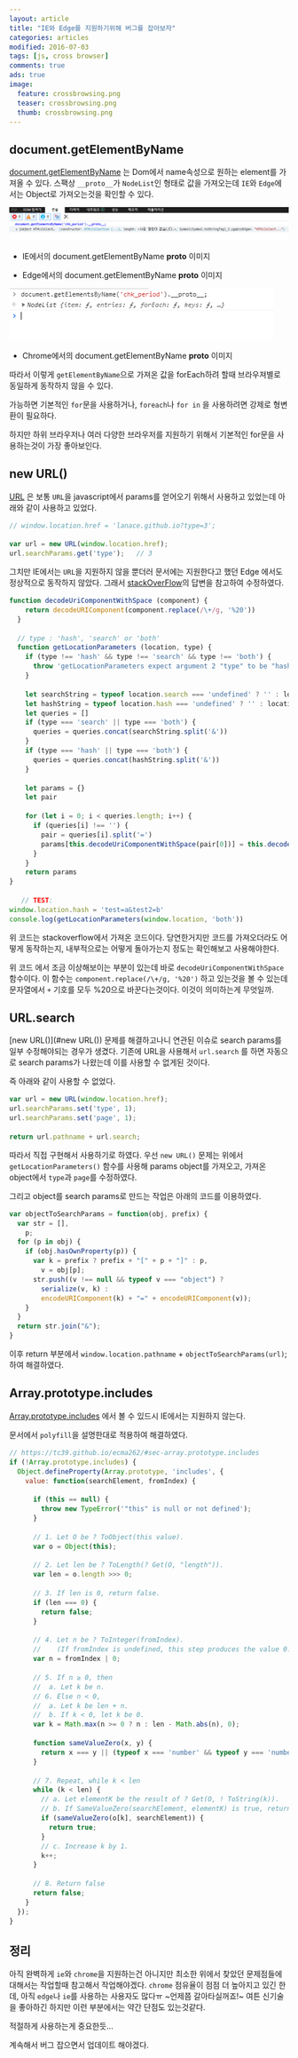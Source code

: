 ```yaml
---
layout: article
title: "IE와 Edge를 지원하기위해 버그를 잡아보자"
categories: articles
modified: 2016-07-03
tags: [js, cross browser]
comments: true
ads: true
image:
  feature: crossbrowsing.png
  teaser: crossbrowsing.png
  thumb: crossbrowsing.png
---
```


## document.getElementByName 

[document.getElementByName](https://developer.mozilla.org/en-US/docs/Web/API/Document/getElementsByName) 는 Dom에서 name속성으로 원하는 element를 가져올 수 있다.
스팩상 `__proto__`가 `NodeList`인 형태로 값을 가져오는데 `IE`와 `Edge`에서는 Object로 가져오는것을 확인할 수 있다.

![IE에서의 document.getElementByName __proto__ 이미지](/images/getElementByName_proto_ie.png)

- IE에서의 document.getElementByName __proto__ 이미지

- Edge에서의 document.getElementByName __proto__ 이미지

![IE에서의 document.getElementByName __proto__ 이미지](/images/getElementByName_proto_chrom.png)

- Chrome에서의 document.getElementByName __proto__ 이미지

따라서 이렇게 `getElementByName`으로 가져온 값을 forEach하려 할때 브라우져별로 동일하게 동작하지 않을 수 있다.

가능하면 기본적인 `for`문을 사용하거나, `foreach`나 `for in` 을 사용하려면 강제로 형변환이 필요하다.

하지만 하위 브라우저나 여러 다양한 브라우저를 지원하기 위해서 기본적인 for문을 사용하는것이 가장 좋아보인다.

## new URL()

[URL](https://developer.mozilla.org/en-US/docs/Web/API/URL#AutoCompatibilityTable) 은 보통 `URL`을 javascript에서 params를 얻어오기 위해서 사용하고 있었는데
아래와 같이 사용하고 있었다.

```javascript
// window.location.href = 'lanace.github.io?type=3';

var url = new URL(window.location.href);
url.searchParams.get('type');	// 3
```

그치만 IE에서는 `URL`을 지원하지 않을 뿐더러 문서에는 지원한다고 했던 Edge 에서도 정상적으로 동작하지 않았다.
그래서 [stackOverFlow](https://stackoverflow.com/a/48447730/5949460)의 답변을 참고하여 수정하였다.

```javascript
function decodeUriComponentWithSpace (component) {
    return decodeURIComponent(component.replace(/\+/g, '%20'))
  }

  // type : 'hash', 'search' or 'both'
  function getLocationParameters (location, type) {
    if (type !== 'hash' && type !== 'search' && type !== 'both') {
      throw 'getLocationParameters expect argument 2 "type" to be "hash", "search" or "both"'
    }

    let searchString = typeof location.search === 'undefined' ? '' : location.search.substr(1)
    let hashString = typeof location.hash === 'undefined' ? '' : location.hash.substr(1)
    let queries = []
    if (type === 'search' || type === 'both') {
      queries = queries.concat(searchString.split('&'))
    }
    if (type === 'hash' || type === 'both') {
      queries = queries.concat(hashString.split('&'))
    }

    let params = {}
    let pair

    for (let i = 0; i < queries.length; i++) {
      if (queries[i] !== '') {
        pair = queries[i].split('=')
        params[this.decodeUriComponentWithSpace(pair[0])] = this.decodeUriComponentWithSpace(pair[1])
      }
    }
    return params
}

   // TEST: 
window.location.hash = 'test=a&test2=b'
console.log(getLocationParameters(window.location, 'both'))
```

위 코드는 stackoverflow에서 가져온 코드이다. 당연한거지만 코드를 가져오더라도 어떻게 동작하는지, 내부적으로는 어떻게 돌아가는지 정도는 확인해보고 사용해야한다. 

위 코드 에서 조금 이상해보이는 부분이 있는데 바로 `decodeUriComponentWithSpace` 함수이다. 이 함수는 `component.replace(/\+/g, '%20')` 하고 있는것을 볼 수 있는데 문자열에서 `+` 기호를 모두 %20으로 바꾼다는것이다. 
이것이 의미하는게 무엇일까.


## URL.search

[new URL()](#new URL()) 문제를 해결하고나니 연관된 이슈로 search params를 일부 수정해야되는 경우가 생겼다.
기존에 URL을 사용해서 `url.search` 를 하면 자동으로 search params가 나왔는데 이를 사용할 수 없게된 것이다.

즉 아래와 같이 사용할 수 없었다.

```javascript
var url = new URL(window.location.href);
url.searchParams.set('type', 1);
url.searchParams.set('page', 1);

return url.pathname + url.search;
```

따라서 직접 구현해서 사용하기로 하였다.
우선 `new URL()` 문제는 위에서 `getLocationParameters()` 함수를 사용해 params object를 가져오고,
가져온 object에서 `type`과 `page`를 수정하였다.

그리고 object를 search params로 만드는 작업은 아래의 코드를 이용하였다.

```javascript
var objectToSearchParams = function(obj, prefix) {
  var str = [],
    p;
  for (p in obj) {
    if (obj.hasOwnProperty(p)) {
      var k = prefix ? prefix + "[" + p + "]" : p,
        v = obj[p];
      str.push((v !== null && typeof v === "object") ?
        serialize(v, k) :
        encodeURIComponent(k) + "=" + encodeURIComponent(v));
    }
  }
  return str.join("&");
}
```

이후 return 부분에서 `window.location.pathname` + `objectToSearchParams(url)`; 하여 해결하였다. 

## Array.prototype.includes

[Array.prototype.includes](https://developer.mozilla.org/en-US/docs/Web/JavaScript/Reference/Global_Objects/Array/includes) 에서 볼 수 있드시 IE에서는 지원하지 않는다.

문서에서 `polyfill`을 설명한대로 적용하여 해결하였다.

```javascript
// https://tc39.github.io/ecma262/#sec-array.prototype.includes
if (!Array.prototype.includes) {
  Object.defineProperty(Array.prototype, 'includes', {
    value: function(searchElement, fromIndex) {

      if (this == null) {
        throw new TypeError('"this" is null or not defined');
      }

      // 1. Let O be ? ToObject(this value).
      var o = Object(this);

      // 2. Let len be ? ToLength(? Get(O, "length")).
      var len = o.length >>> 0;

      // 3. If len is 0, return false.
      if (len === 0) {
        return false;
      }

      // 4. Let n be ? ToInteger(fromIndex).
      //    (If fromIndex is undefined, this step produces the value 0.)
      var n = fromIndex | 0;

      // 5. If n ≥ 0, then
      //  a. Let k be n.
      // 6. Else n < 0,
      //  a. Let k be len + n.
      //  b. If k < 0, let k be 0.
      var k = Math.max(n >= 0 ? n : len - Math.abs(n), 0);

      function sameValueZero(x, y) {
        return x === y || (typeof x === 'number' && typeof y === 'number' && isNaN(x) && isNaN(y));
      }

      // 7. Repeat, while k < len
      while (k < len) {
        // a. Let elementK be the result of ? Get(O, ! ToString(k)).
        // b. If SameValueZero(searchElement, elementK) is true, return true.
        if (sameValueZero(o[k], searchElement)) {
          return true;
        }
        // c. Increase k by 1. 
        k++;
      }

      // 8. Return false
      return false;
    }
  });
}
```

## 정리

아직 완벽하게 `ie`와 `chrome`을 지원하는건 아니지만 최소한 위에서 찾았던 문제점들에 대해서는 작업할때 참고해서 작업해야겠다.
`chrome` 점유율이 점점 더 높아지고 있긴 한데, 아직 `edge`나 `ie`를 사용하는 사용자도 많다ㅠ ~언제쯤 갈아타실꺼죠!~ 
여튼 신기술을 좋아하긴 하지만 이런 부분에서는 약간 단점도 있는것같다.

적절하게 사용하는게 중요한듯...

계속해서 버그 잡으면서 업데이트 해야겠다.
